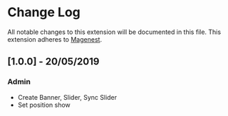 # Change Log
All notable changes to this extension will be documented in this file.
This extension adheres to [Magenest](http://magenest.com/).

## [1.0.0] - 20/05/2019
### Admin
- Create Banner, Slider, Sync Slider
- Set position show
